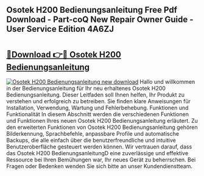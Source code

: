 ## Osotek H200 Bedienungsanleitung Free Pdf Download - Part-coQ New Repair Owner Guide - User Service Edition 4A6ZJ

# <h2><a href="http://df1uop.blite.top/?on=Osotek+H200+Bedienungsanleitung">🔗Download 👉🔴 Osotek H200 Bedienungsanleitung</a></h2>

[![Osotek H200 Bedienungsanleitung new download](https://i.imgur.com/lujVjoI.png)](http://df1uop.blite.top/?on=Osotek+H200+Bedienungsanleitung)
Hallo und willkommen in der Bedienungsanleitung für Ihr neu erhaltenes Osotek H200 Bedienungsanleitung. Dieser Leitfaden soll Ihnen helfen, Ihr Produkt zu verstehen und erfolgreich zu betreiben. Sie finden klare Anweisungen für Installation, Verwendung, Wartung und Fehlerbehebung. Funktionen und Funktionalität In diesem Abschnitt werden die verschiedenen Funktionen und Funktionen Ihres neuen Osotek H200 Bedienungsanleitung erläutert. Zu den erweiterten Funktionen von Osotek H200 Bedienungsanleitung gehören Bilderkennung, Sprachbefehle, anpassbare Profile und automatische Backups, die alle einfach über die benutzerfreundliche und intuitive Benutzeroberfläche gesteuert werden können. Wir vertrauen darauf, dass das Osotek H200 BedienungsanleitungD eine zuverlässige und effektive Ressource bei Ihren Bemühungen war, Ihr neues Gerät zu beherrschen. Bei Fragen oder Bedenken wenden Sie sich bitte an unser Kundendienstteam.
